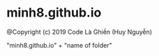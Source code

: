 # minh8.github.io
@Copyright (c) 2019 Code Là Ghiền (Huy Nguyễn)

"minh8.github.io" + "name of folder" 
